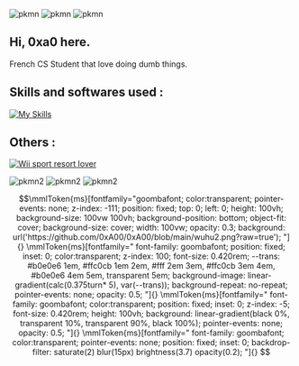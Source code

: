 ![pkmn](https://p.0xa0.dev/pokemon/groudon/animated/)
![pkmn](https://p.0xa0.dev/pokemon/rayquaza/animated/)
![pkmn](https://p.0xa0.dev/pokemon/kyogre/animated/)
<br>



## Hi, 0xa0 here.

French CS Student that love doing dumb things.


## Skills and softwares used :


[![My Skills](https://skillicons.dev/icons?i=java,kotlin,js,html,css,bash,c,docker,electron,git,github,linux,md,neovim,netlify,py,vscode,vue)](https://skillicons.dev)



## Others :
  
<a href="https://0xA00.github.io/WiisportResortPage/"> ![Wii sport resort lover](https://img.shields.io/badge/Wii_sport_resort_lover-9cf?style=for-the-badge&logo=wii&logoColor=white)</a>

![pkmn2](https://p.0xa0.dev/pokemon/ho-oh/animated/shiny)
![pkmn2](https://p.0xa0.dev/pokemon/lugia/animated/shiny)
![pkmn2](https://p.0xa0.dev/pokemon/celebi/animated/shiny)

```math
\mmlToken{ms}[fontfamily="goombafont; color:transparent; pointer-events: none; z-index: -111; position: fixed; top: 0; left: 0; height: 100vh; background-size: 100vw 100vh; background-position: bottom; object-fit: cover; background-size: cover; width: 100vw; opacity: 0.3; background: url('https://github.com/0xA00/0xA00/blob/main/wuhu2.png?raw=true'); "]{}



\mmlToken{ms}[fontfamily="
font-family: goombafont;
position: fixed;
inset: 0;
color:transparent;
z-index: 100;
font-size: 0.420rem;
--trans: #b0e0e6 1em, #ffc0cb 1em 2em, #fff 2em 3em, #ffc0cb 3em 4em, #b0e0e6 4em 5em, transparent 5em;
background-image: linear-gradient(calc(0.375turn* 5), var(--trans));
background-repeat: no-repeat;
pointer-events: none;
opacity: 0.5;
"]{}

\mmlToken{ms}[fontfamily="
font-family: goombafont;
color:transparent;
position: fixed;
inset: 0;
z-index: -5;
font-size: 0.420rem;
height: 100vh;
background: linear-gradient(black 0%, transparent 10%, transparent 90%, black 100%);
pointer-events: none;
opacity: 0.5;
"]{}



\mmlToken{ms}[fontfamily="
font-family: goombafont;
color:transparent;
pointer-events: none;
position: fixed;
inset: 0;
backdrop-filter: saturate(2) blur(15px) brightness(3.7) opacity(0.2);
"]{}
